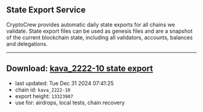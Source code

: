 ## State Export Service
CryptoCrew provides automatic daily state exports for all chains we validate. State export files can be used as genesis files and are a snapshot of the current blockchain state, including all validators, accounts, balances and delegations.

---
**Download: [kava_2222-10 state export](https://dl-eu2.ccvalidators.com/SERVICE/kava/kava_2222-10_export_13323907.json)**
---

- last updated: Tue Dec 31 2024 07:41:25
- chain id: `kava_2222-10`
- export height: `13323907`
- use for: airdrops, local tests, chain recovery
